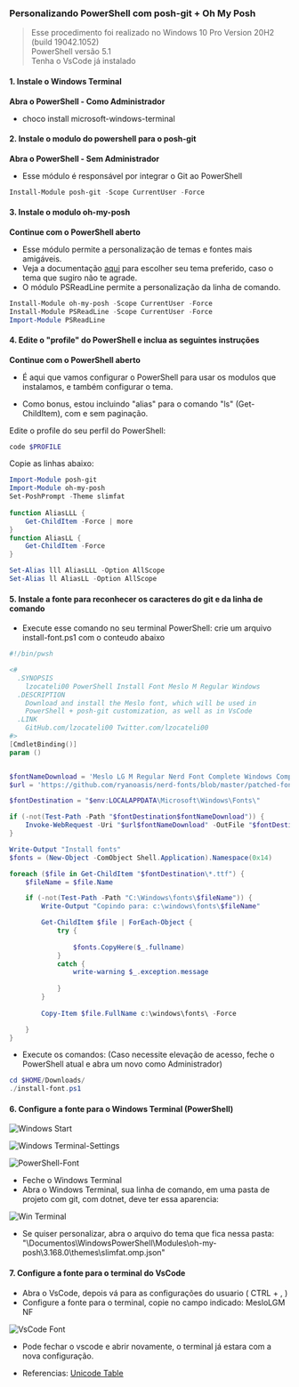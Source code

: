 ### Personalizando PowerShell com posh-git + Oh My Posh

>Esse procedimento foi realizado no Windows 10 Pro Version 20H2 (build 19042.1052)   
PowerShell versão 5.1  
Tenha o VsCode já instalado   

#### 1. Instale o Windows Terminal ####   
**Abra o PowerShell - Como Administrador**

- choco install microsoft-windows-terminal

#### 2. Instale o modulo do powershell para o posh-git ####  
**Abra o PowerShell - Sem Administrador**

- Esse módulo é responsável por integrar o Git ao PowerShell   

```powershell
Install-Module posh-git -Scope CurrentUser -Force
```

#### 3. Instale o modulo oh-my-posh ####   
**Continue com o PowerShell aberto**

- Esse módulo permite a personalização de temas e fontes mais amigáveis.   
- Veja a documentação [aqui](https://ohmyposh.dev/docs/) para escolher seu tema preferido, caso o tema que sugiro não te agrade.   
- O módulo PSReadLine permite a personalização da linha de comando.

```powershell
Install-Module oh-my-posh -Scope CurrentUser -Force
Install-Module PSReadLine -Scope CurrentUser -Force
Import-Module PSReadLine
```

#### 4. Edite o "profile" do PowerShell e inclua as seguintes instruções ###   
**Continue com o PowerShell aberto**   

- É aqui que vamos configurar o PowerShell para usar os modulos que instalamos, e também configurar o tema.   

- Como bonus, estou incluindo "alias" para o comando "ls" (Get-ChildItem), com e sem paginação.   

Edite o profile do seu perfil do PowerShell: 

```powershell
code $PROFILE
```
Copie as linhas abaixo:

```powershell
Import-Module posh-git   
Import-Module oh-my-posh   
Set-PoshPrompt -Theme slimfat  
 
function AliasLLL {
    Get-ChildItem -Force | more
}
function AliasLL {
    Get-ChildItem -Force
}

Set-Alias lll AliasLLL -Option AllScope
Set-Alias ll AliasLL -Option AllScope
```
#### 5. Instale a fonte para reconhecer os caracteres do git e da linha de comando ####  
- Execute esse comando no seu terminal PowerShell: crie um arquivo install-font.ps1 com o conteudo abaixo

```powershell
#!/bin/pwsh

<#
  .SYNOPSIS
    lzocateli00 PowerShell Install Font Meslo M Regular Windows
  .DESCRIPTION
    Download and install the Meslo font, which will be used in 
    PowerShell + posh-git customization, as well as in VsCode
  .LINK
    GitHub.com/lzocateli00 Twitter.com/lzocateli00
#>
[CmdletBinding()]
param ()


$fontNameDownload = 'Meslo LG M Regular Nerd Font Complete Windows Compatible.ttf'
$url = 'https://github.com/ryanoasis/nerd-fonts/blob/master/patched-fonts/Meslo/M/Regular/complete/'

$fontDestination = "$env:LOCALAPPDATA\Microsoft\Windows\Fonts\"

if (-not(Test-Path -Path "$fontDestination$fontNameDownload")) {
    Invoke-WebRequest -Uri "$url$fontNameDownload" -OutFile "$fontDestination$fontNameDownload"
}

Write-Output "Install fonts"
$fonts = (New-Object -ComObject Shell.Application).Namespace(0x14)

foreach ($file in Get-ChildItem "$fontDestination\*.ttf") {
    $fileName = $file.Name

    if (-not(Test-Path -Path "C:\Windows\fonts\$fileName")) {
        Write-Output "Copindo para: c:\windows\fonts\$fileName"

        Get-ChildItem $file | ForEach-Object { 
            try {
                
                $fonts.CopyHere($_.fullname) 
            }
            catch {
                write-warning $_.exception.message
                
            }
        }
  
        Copy-Item $file.FullName c:\windows\fonts\ -Force

    }
}
```
- Execute os comandos: (Caso necessite elevação de acesso, feche o PowerShell atual e abra um novo como Administrador)

```powershell
cd $HOME/Downloads/
./install-font.ps1
```
#### 6. Configure a fonte para o Windows Terminal (PowerShell) ####  

![Windows Start](https://github.com/lzocateli00/terminal-windows/blob/37631020d9abeac1802e29231de79cd14d17f561/images/WindowsTerminal.png)

![Windows Terminal-Settings](https://github.com/lzocateli00/terminal-windows/blob/37631020d9abeac1802e29231de79cd14d17f561/images/WindowsTerminal-Settings.png)

![PowerShell-Font](https://github.com/lzocateli00/terminal-windows/blob/37631020d9abeac1802e29231de79cd14d17f561/images/PowerShell-Font.png)

- Feche o Windows Terminal
- Abra o Windows Terminal, sua linha de comando, em uma pasta de projeto com git, com dotnet, deve ter essa aparencia:

![Win Terminal](https://github.com/lzocateli00/terminal-windows/blob/019b2b87148053b683626f3e267a132b59d28365/images/WindowsTerminal-Final.png)

- Se quiser personalizar, abra o arquivo do tema que fica nessa pasta: "\Documentos\WindowsPowerShell\Modules\oh-my-posh\3.168.0\themes\slimfat.omp.json"

 #### 7. Configure a fonte para o terminal do VsCode ####  

- Abra o VsCode, depois vá para as configurações do usuario ( CTRL + , )
- Configure a fonte para o terminal, copie no campo indicado: MesloLGM NF   

![VsCode Font](https://github.com/lzocateli00/terminal-windows/blob/37631020d9abeac1802e29231de79cd14d17f561/images/VsCode-Meslo.png)

- Pode fechar o vscode e abrir novamente, o terminal já estara com a nova configuração.


- Referencias: [Unicode Table](https://unicode-table.com/en)
